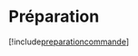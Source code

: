 # Préparation

[!include[preparationcommande](preparation.preparationcommande.autogen.md)]

















































































































